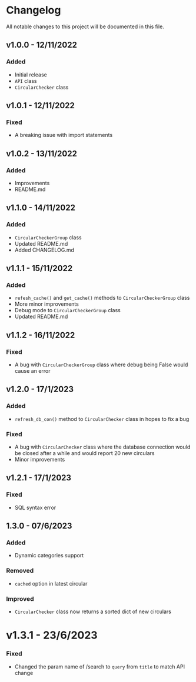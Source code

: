 # Changelog

All notable changes to this project will be documented in this file.

## v1.0.0 - 12/11/2022

### Added
- Initial release
- `API` class
- `CircularChecker` class

## v1.0.1 - 12/11/2022

### Fixed
- A breaking issue with import statements

## v1.0.2 - 13/11/2022

### Added
- Improvements 
- README.md

## v1.1.0 - 14/11/2022

### Added
- `CircularCheckerGroup` class
- Updated README.md
- Added CHANGELOG.md

## v1.1.1 - 15/11/2022

### Added
- `refesh_cache()` and `get_cache()` methods to `CircularCheckerGroup` class
- More minor improvements
- Debug mode to `CircularCheckerGroup` class
- Updated README.md

## v1.1.2 - 16/11/2022

### Fixed
- A bug with `CircularCheckerGroup` class where debug being False would cause an error

## v1.2.0 - 17/1/2023

### Added
- `refresh_db_con()` method to `CircularChecker` class in hopes to fix a bug

### Fixed
- A bug with `CircularChecker` class where the database connection would be closed after a while and would report 20 new circulars
- Minor improvements

## v1.2.1 - 17/1/2023

### Fixed
- SQL syntax error

## 1.3.0 - 07/6/2023

### Added
- Dynamic categories support

### Removed
- `cached` option in latest circular

### Improved
- `CircularChecker` class now returns a sorted dict of new circulars

# v1.3.1 - 23/6/2023

### Fixed
- Changed the param name of /search to `query` from `title` to match API change